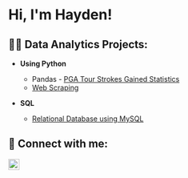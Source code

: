 <h1>Hi, I'm Hayden! </h1>

<h2>👨‍💻 Data Analytics Projects:</h2>

- <b>Using Python</b>
  - Pandas - [PGA Tour Strokes Gained Statistics](https://github.com/hayden-sutter/Pandas-Data-Visulization)
  - [Web Scraping](https://github.com/hayden-sutter/Web-Scraping)
 
- <b>SQL</b>
  - [Relational Database using MySQL]()

<h2> 🤳 Connect with me:</h2>

[<img align="left" alt="JoshMadakor | LinkedIn" width="22px" src="https://cdn.jsdelivr.net/npm/simple-icons@v3/icons/linkedin.svg" />][linkedin]

[linkedin]: https://www.linkedin.com/in/hayden-sutter

<!--
**joshmadakor1/joshmadakor1** is a ✨ _special_ ✨ repository because its `README.md` (this file) appears on your GitHub profile.

Here are some ideas to get you started:

- 🔭 I’m currently working on ...
- 🌱 I’m currently learning ...
- 👯 I’m looking to collaborate on ...
- 🤔 I’m looking for help with ...
- 💬 Ask me about ...
- 📫 How to reach me: ...
- 😄 Pronouns: ...
- ⚡ Fun fact: ...
-->
